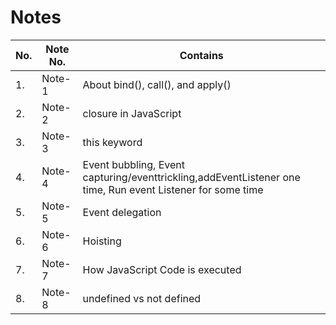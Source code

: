 # Notes

| No. | Note No. | Contains                                                                                                   |
| --- | -------- | ---------------------------------------------------------------------------------------------------------- |
| 1.  | Note-1   | About bind(), call(), and apply()                                                                          |
| 2.  | Note-2   | closure in JavaScript                                                                                      |
| 3.  | Note-3   | this keyword                                                                                               |
| 4.  | Note-4   | Event bubbling, Event capturing/eventtrickling,addEventListener one time, Run event Listener for some time |
| 5.  | Note-5   | Event delegation                                                                                           |
| 6.  | Note-6   | Hoisting                                                                                                   |
| 7.  | Note-7   | How JavaScript Code is executed                                                                            |
| 8.  | Note-8   | undefined vs not defined                                                                                   |
